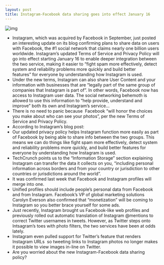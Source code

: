 ```yaml
---
layout: post
title: Instagram-Facebook data sharing goes into effect January 16
---
```

![img](http://media.idownloadblog.com/wp-content/uploads/2012/12/Instagram-3.2-for-iOS-iPhone-screenshot-002.jpg)
* Instagram, which was acquired by Facebook in September, just posted an interesting update on its blog confirming plans to share data on users with Facebook, the #1 social network that claims nearly one billion users worldwide. Instagram’s updated Terms of Service and Privacy Policy will go into effect starting January 16 to enable deeper integration between the two service, making it easier to “fight spam more effectively, detect system and reliability problems more quickly and build better features” for everyone by understanding how Instagram is used.
* Under the new terms, Instagram can also share User Content and your information with businesses that are “legally part of the same group of companies that Instagram is part of”. In other words, Facebook now has access to Instagram user data. The social networking behemoth is allowed to use this information to “help provide, understand and improve” both its own and Instagram’s service…
* There is no need to panic because  Facebook “will honor the choices you make about who can see your photos”, per the new Terms of Service and Privacy Policy.
* According to Instagram’s blog post:
* Our updated privacy policy helps Instagram function more easily as part of Facebook by being able to share info between the two groups. This means we can do things like fight spam more effectively, detect system and reliability problems more quickly, and build better features for everyone by understanding how Instagram is used.
* TechCrunch points us to the “Information Storage” section explaining Instagram can transfer the data it collects on you, “including personal information across borders and from your country or jurisdiction to other countries or jurisdictions around the world”.
* It was confirmed last week that Facebook and Instagram profiles will merge into one.
* Unified profiles should include people’s personal data from Facebook and from Instagram. Facebook’s VP of global marketing solutions Carolyn Everson also confirmed that “monetization” will be coming to Instagram so you better brace yourself for some ads.
* Just recently, Instagram brought us Facebook-like web profiles and previously rolled out automatic translation of Instagram @mentions to correct Twitter usernames in tweets. However, as Twitter steps onto Intsagram’s toes with photo filters, the two services have been at odds lately.
* Instagram even pulled support for Twitter’s feature that renders Instagram URLs  so tweeting links to Instagram photos no longer makes it possible to view images in-line on Twitter.
* Are you worried about the new Instagram-Facebook data sharing policy?

